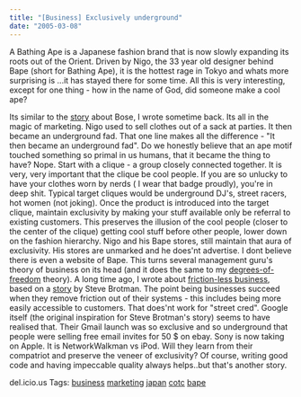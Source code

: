 ```yaml
---
title: "[Business] Exclusively underground"
date: "2005-03-08"
---
```


A Bathing Ape is a Japanese fashion brand that is now slowly expanding its roots out of the Orient. Driven by Nigo, the 33 year old designer behind Bape (short for Bathing Ape), it is the hottest rage in Tokyo and whats more surprising is ...it has stayed there for some time. All this is very interesting, except for one thing - how in the name of God, did someone make a cool ape?

Its similar to the [story](http://loxos.blogspot.com/2005/02/business-enterprises-kingdom.html) about Bose, I wrote sometime back. Its all in the magic of marketing. Nigo used to sell clothes out of a sack at parties. It then became an underground fad. That one line makes all the difference - "It then became an underground fad". Do we honestly believe that an ape motif touched something so primal in us humans, that it became the thing to have? Nope. Start with a clique - a group closely connected together. It is very, very important that the clique be cool people. If you are so unlucky to have your clothes worn by nerds ( I wear that badge proudly), you're in deep shit. Typical target cliques would be underground DJ's, street racers, hot women (not joking). Once the product is introduced into the target clique, maintain exclusivity by making your stuff available only be referral to existing customers. This preserves the illusion of the cool people (closer to the center of the clique) getting cool stuff before other people, lower down on the fashion hierarchy. Nigo and his Bape stores, still maintain that aura of exclusivity. His stores are unmarked and he does'nt advertise. I dont believe there is even a website of Bape. This turns several management guru's theory of business on its head (and it does the same to my [degrees-of-freedom](http://loxos.blogspot.com/2005/01/business-incidental-prices-software.html) theory). A long time ago, I wrote about [friction-less business](http://loxos.blogspot.com/2004/12/friction-less-business.html), based on a [story](http://brotman.blogs.com/vcball/2004/12/take_the_fricti.html) by Steve Brotman. The point being businesses succeed when they remove friction out of their systems - this includes being more easily accessible to customers. That does'nt work for "street cred". Google itself (the original inspiration for Steve Brotman's story) seems to have realised that. Their Gmail launch was so exclusive and so underground that people were selling free email invites for 50 $ on ebay. Sony is now taking on Apple. It is NetworkWalkman vs iPod. Will they learn from their compatriot and preserve the veneer of exclusivity? Of course, writing good code and having impeccable quality always helps..but that's another story.

del.icio.us Tags: [business](http://del.icio.us/sss8ue/business) [marketing](http://del.icio.us/sss8ue/marketing) [japan](http://del.icio.us/sss8ue/japan) [cotc](http://del.icio.us/sss8ue/cotc) [bape](http://del.icio.us/sss8ue/bape)
